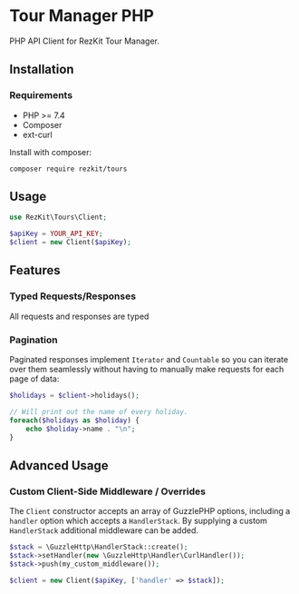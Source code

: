 Tour Manager PHP
================

PHP API Client for RezKit Tour Manager.


Installation
------------

### Requirements

* PHP >= 7.4
* Composer
* ext-curl

Install with composer:

    composer require rezkit/tours

Usage
-----

```php
use RezKit\Tours\Client;

$apiKey = YOUR_API_KEY;
$client = new Client($apiKey);
```

Features
--------

### Typed Requests/Responses
All requests and responses are typed 

### Pagination
Paginated responses implement `Iterator` and `Countable` so you can iterate over them seamlessly without
having to manually make requests for each page of data:

```php
$holidays = $client->holidays();

// Will print out the name of every holiday.
foreach($holidays as $holiday) {
    echo $holiday->name . "\n";
}
```


Advanced Usage
--------------

### Custom Client-Side Middleware / Overrides

The `Client` constructor accepts an array of GuzzlePHP options, including a `handler` option which accepts
a `HandlerStack`. By supplying a custom `HandlerStack` additional middleware can be added.

```php
$stack = \GuzzleHttp\HandlerStack::create();
$stack->setHandler(new \GuzzleHttp\Handler\CurlHandler());
$stack->push(my_custom_middleware());

$client = new Client($apiKey, ['handler' => $stack]);
```
